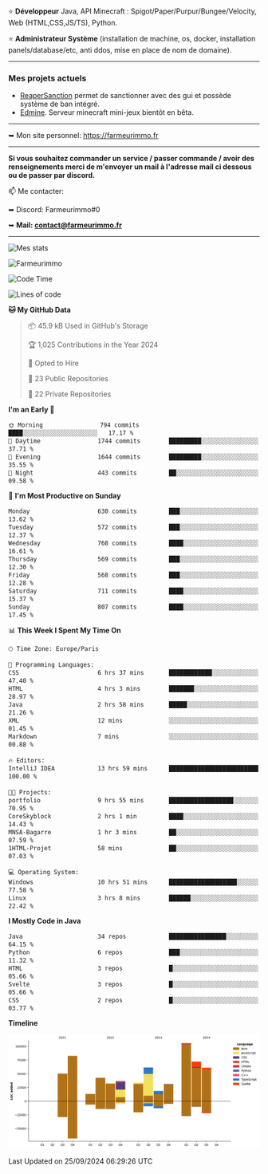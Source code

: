 ⭐ **Développeur** Java, API Minecraft : Spigot/Paper/Purpur/Bungee/Velocity, Web (HTML,CSS,JS/TS), Python.

⭐ **Administrateur Système** (installation de machine, os, docker, installation panels/database/etc, anti ddos, mise en place de nom de domaine).

---

### Mes projets actuels
- [ReaperSanction](https://www.spigotmc.org/resources/reapersanction.89580/) permet de sanctionner avec des gui et possède système de ban intégré.
- [Edmine](https://edmine.net). Serveur minecraft mini-jeux bientôt en bêta.

---

➥ Mon site personnel: https://farmeurimmo.fr

---

**Si vous souhaitez commander un service / passer commande / avoir des renseignements merci de m'envoyer un mail à l'adresse mail ci dessous ou de passer par discord.**

📫 Me contacter:
 
   ➥ Discord: Farmeurimmo#0
   
   ➥ **Mail: contact@farmeurimmo.fr**

---

![Mes stats](https://github-readme-stats.farmeurimmo.fr/api?username=Farmeurimmo&count_private=true&show_icons=true&theme=radical)

<img src="https://komarev.com/ghpvc/?username=Farmeurimmo" alt="Farmeurimmo" />

<!--START_SECTION:waka-->
![Code Time](http://img.shields.io/badge/Code%20Time-1%2C564%20hrs%2041%20mins-blue)

![Lines of code](https://img.shields.io/badge/From%20Hello%20World%20I%27ve%20Written-640.7%20thousand%20lines%20of%20code-blue)

**🐱 My GitHub Data** 

> 📦 45.9 kB Used in GitHub's Storage 
 > 
> 🏆 1,025 Contributions in the Year 2024
 > 
> 💼 Opted to Hire
 > 
> 📜 23 Public Repositories 
 > 
> 🔑 22 Private Repositories 
 > 
**I'm an Early 🐤** 

```text
🌞 Morning                794 commits         ████░░░░░░░░░░░░░░░░░░░░░   17.17 % 
🌆 Daytime                1744 commits        █████████░░░░░░░░░░░░░░░░   37.71 % 
🌃 Evening                1644 commits        █████████░░░░░░░░░░░░░░░░   35.55 % 
🌙 Night                  443 commits         ██░░░░░░░░░░░░░░░░░░░░░░░   09.58 % 
```
📅 **I'm Most Productive on Sunday** 

```text
Monday                   630 commits         ███░░░░░░░░░░░░░░░░░░░░░░   13.62 % 
Tuesday                  572 commits         ███░░░░░░░░░░░░░░░░░░░░░░   12.37 % 
Wednesday                768 commits         ████░░░░░░░░░░░░░░░░░░░░░   16.61 % 
Thursday                 569 commits         ███░░░░░░░░░░░░░░░░░░░░░░   12.30 % 
Friday                   568 commits         ███░░░░░░░░░░░░░░░░░░░░░░   12.28 % 
Saturday                 711 commits         ████░░░░░░░░░░░░░░░░░░░░░   15.37 % 
Sunday                   807 commits         ████░░░░░░░░░░░░░░░░░░░░░   17.45 % 
```


📊 **This Week I Spent My Time On** 

```text
🕑︎ Time Zone: Europe/Paris

💬 Programming Languages: 
CSS                      6 hrs 37 mins       ████████████░░░░░░░░░░░░░   47.40 % 
HTML                     4 hrs 3 mins        ███████░░░░░░░░░░░░░░░░░░   28.97 % 
Java                     2 hrs 58 mins       █████░░░░░░░░░░░░░░░░░░░░   21.26 % 
XML                      12 mins             ░░░░░░░░░░░░░░░░░░░░░░░░░   01.45 % 
Markdown                 7 mins              ░░░░░░░░░░░░░░░░░░░░░░░░░   00.88 % 

🔥 Editors: 
IntelliJ IDEA            13 hrs 59 mins      █████████████████████████   100.00 % 

🐱‍💻 Projects: 
portfolio                9 hrs 55 mins       ██████████████████░░░░░░░   70.95 % 
CoreSkyblock             2 hrs 1 min         ████░░░░░░░░░░░░░░░░░░░░░   14.43 % 
MNSA-Bagarre             1 hr 3 mins         ██░░░░░░░░░░░░░░░░░░░░░░░   07.59 % 
1HTML-Projet             58 mins             ██░░░░░░░░░░░░░░░░░░░░░░░   07.03 % 

💻 Operating System: 
Windows                  10 hrs 51 mins      ███████████████████░░░░░░   77.58 % 
Linux                    3 hrs 8 mins        ██████░░░░░░░░░░░░░░░░░░░   22.42 % 
```

**I Mostly Code in Java** 

```text
Java                     34 repos            ████████████████░░░░░░░░░   64.15 % 
Python                   6 repos             ███░░░░░░░░░░░░░░░░░░░░░░   11.32 % 
HTML                     3 repos             █░░░░░░░░░░░░░░░░░░░░░░░░   05.66 % 
Svelte                   3 repos             █░░░░░░░░░░░░░░░░░░░░░░░░   05.66 % 
CSS                      2 repos             █░░░░░░░░░░░░░░░░░░░░░░░░   03.77 % 
```



**Timeline**

![Lines of Code chart](https://raw.githubusercontent.com/Farmeurimmo/Farmeurimmo/main/assets/bar_graph.png)


 Last Updated on 25/09/2024 06:29:26 UTC
<!--END_SECTION:waka-->
